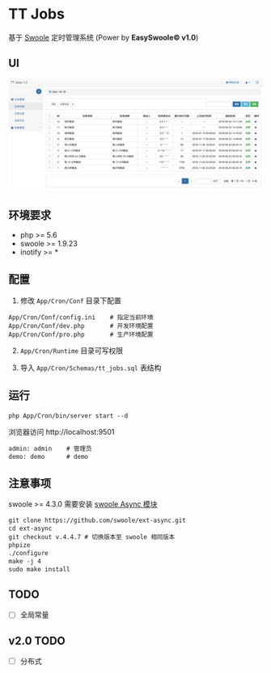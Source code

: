
# TT Jobs

基于 [Swoole](https://www.swoole.com/) 定时管理系统 (Power by **EasySwoole© v1.0**)

## UI

![home](home.png)

## 环境要求

- php >= 5.6
- swoole >= 1.9.23
- inotify >= *

## 配置

1. 修改 `App/Cron/Conf` 目录下配置

```
App/Cron/Conf/config.ini    # 指定当前环境
App/Cron/Conf/dev.php       # 开发环境配置
App/Cron/Conf/pro.php       # 生产环境配置
```

2. `App/Cron/Runtime` 目录可写权限

3. 导入 `App/Cron/Schemas/tt_jobs.sql` 表结构 

## 运行

```
php App/Cron/bin/server start --d
```

浏览器访问 http://localhost:9501

```
admin: admin    # 管理员
demo: demo      # demo
```

## 注意事项

swoole >= 4.3.0 需要安装 [swoole Async 模块](https://github.com/swoole/ext-async)

```
git clone https://github.com/swoole/ext-async.git
cd ext-async
git checkout v.4.4.7 # 切换版本至 swoole 相同版本
phpize
./configure
make -j 4
sudo make install
```



## TODO

- [ ] 全局常量

## v2.0 TODO

- [ ] 分布式